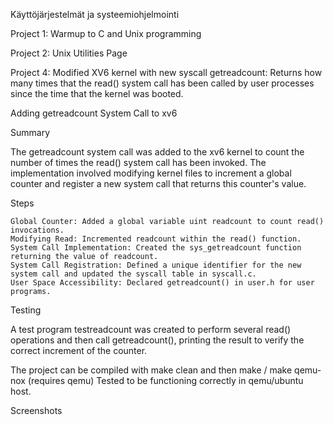 Käyttöjärjestelmät ja systeemiohjelmointi

Project 1: Warmup to C and Unix programming

Project 2: Unix Utilities Page

Project 4: Modified XV6 kernel with new syscall getreadcount:
Returns how many times that the read() system call has been called by user processes since the time that the kernel was booted.

Adding getreadcount System Call to xv6

Summary

The getreadcount system call was added to the xv6 kernel to count the number of times the read() system call has been invoked. The implementation involved modifying kernel files to increment a global counter and register a new system call that returns this counter's value.

Steps

    Global Counter: Added a global variable uint readcount to count read() invocations.
    Modifying Read: Incremented readcount within the read() function.
    System Call Implementation: Created the sys_getreadcount function returning the value of readcount.
    System Call Registration: Defined a unique identifier for the new system call and updated the syscall table in syscall.c.
    User Space Accessibility: Declared getreadcount() in user.h for user programs.

Testing

A test program testreadcount was created to perform several read() operations and then call getreadcount(), printing the result to verify the correct increment of the counter.

The project can be compiled with make clean and then make / make qemu-nox (requires qemu)
Tested to be functioning correctly in qemu/ubuntu host.

Screenshots
